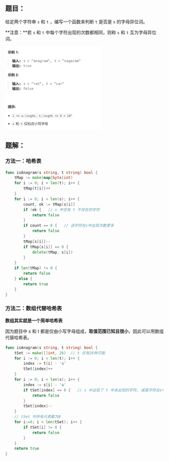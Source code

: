 ## 题目：

给定两个字符串 `s` 和 `t` ，编写一个函数来判断 `t` 是否是 `s` 的字母异位词。

**注意：**若 `s` 和 `t` 中每个字符出现的次数都相同，则称 `s` 和 `t` 互为字母异位词。

<img src="1-242.有效的字母异位词.assets/image-20240224160514619.png" alt="image-20240224160514619" style="zoom:50%;" />

## 题解：

### 方法一：哈希表

```go
func isAnagram(s string, t string) bool {
    tMap := make(map[byte]int)
    for i := 0; i < len(t); i++ {
        tMap[t[i]]++
    }
    for i := 0; i < len(s); i++ {
        count, ok := tMap[s[i]] 
        if !ok {   // s 中含有 t 不存在的字符
            return false
        }
        if count == 0 {   // 该字符在s中出现次数更多
            return false
        }
        tMap[s[i]]--
        if tMap[s[i]] == 0 {
            delete(tMap, s[i])
        }
    }
    if len(tMap) != 0 {
        return false
    } else {
        return true
    }
}
```

### 方法二：数组代替哈希表

**数组其实就是一个简单哈希表**

因为题目中 s 和 t 都是仅由小写字母组成，**取值范围已知且很小**，因此可以用数组代替哈希表。

```go
func isAnagram(s string, t string) bool {
    tSet := make([]int, 26)  // t 仅有26种可能
    for i := 0; i < len(t); i++ {
        index := t[i] - 'a'
        tSet[index]++
    }
    for i := 0; i < len(s); i++ {
        index := s[i] - 'a'
        if tSet[index] == 0 {   // s 中出现了 t 中未出现的字符, 或某字符在s中出现次数更多
            return false
        }
        tSet[index]--
    }
    // tSet 中所有元素都为0
    for i:=0; i < len(tSet); i++ {
        if tSet[i] != 0 {
            return false
        }
    }
    return true
}
```

